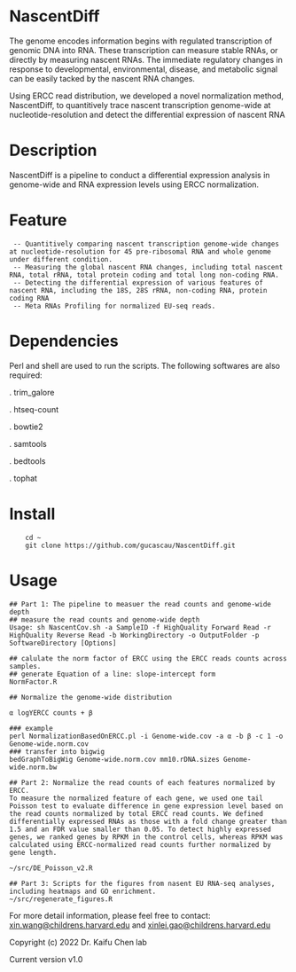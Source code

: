 
# NascentDiff
The genome encodes information begins with regulated transcription of genomic DNA into RNA. These transcription can measure stable RNAs, or directly by measuring nascent RNAs. The immediate regulatory changes in response to developmental, environmental, disease, and metabolic signal can be easily tacked by the nascent RNA changes. 

Using ERCC read distribution, we developed a novel normalization method, NascentDiff, to quantitively trace nascent transcription genome-wide at nucleotide-resolution and detect the differential expression of nascent RNA 

# Description
NascentDiff is a pipeline to conduct a differential expression analysis in genome-wide and RNA expression levels using ERCC normalization.

# Feature 
	 -- Quantitively comparing nascent transcription genome-wide changes at nucleotide-resolution for 45 pre-ribosomal RNA and whole genome under different condition.
	 -- Measuring the global nascent RNA changes, including total nascent RNA, total rRNA, total protein coding and total long non-coding RNA.
	 -- Detecting the differential expression of various features of nascent RNA, including the 18S, 28S rRNA, non-coding RNA, protein coding RNA
	 -- Meta RNAs Profiling for normalized EU-seq reads.
   

# Dependencies

Perl and shell are used to run the scripts. The following softwares are also required:

. trim_galore

. htseq-count 

. bowtie2

. samtools

. bedtools 

. tophat

# Install

```
    cd ~
    git clone https://github.com/gucascau/NascentDiff.git
```   
# Usage
```
## Part 1: The pipeline to measuer the read counts and genome-wide depth
## measure the read counts and genome-wide depth
Usage: sh NascentCov.sh -a SampleID -f HighQuality Forward Read -r HighQuality Reverse Read -b WorkingDirectory -o OutputFolder -p SoftwareDirectory [Options]

## calulate the norm factor of ERCC using the ERCC reads counts across samples. 
## generate Equation of a line: slope-intercept form
NormFactor.R

## Normalize the genome-wide distribution

α logYERCC counts + β

### example 
perl NormalizationBasedOnERCC.pl -i Genome-wide.cov -a α -b β -c 1 -o Genome-wide.norm.cov 
### transfer into bigwig
bedGraphToBigWig Genome-wide.norm.cov mm10.rDNA.sizes Genome-wide.norm.bw

## Part 2: Normalize the read counts of each features normalized by ERCC.
To measure the normalized feature of each gene, we used one tail Poisson test to evaluate difference in gene expression level based on the read counts normalized by total ERCC read counts. We defined differentially expressed RNAs as those with a fold change greater than 1.5 and an FDR value smaller than 0.05. To detect highly expressed genes, we ranked genes by RPKM in the control cells, whereas RPKM was calculated using ERCC-normalized read counts further normalized by gene length.

~/src/DE_Poisson_v2.R

## Part 3: Scripts for the figures from nasent EU RNA-seq analyses, including heatmaps and GO enrichment.
~/src/regenerate_figures.R

```

For more detail information, please feel free to contact: xin.wang@childrens.harvard.edu
and xinlei.gao@childrens.harvard.edu

Copyright (c) 2022 Dr. Kaifu Chen lab

Current version v1.0




